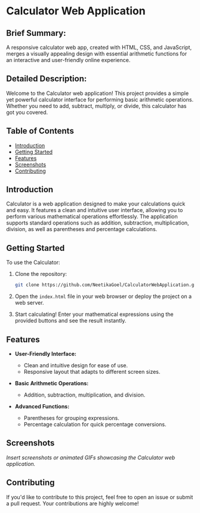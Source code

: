 # Calculator Web Application

## Brief Summary:
A responsive calculator web app, created with HTML, CSS, and JavaScript, merges a visually appealing design with essential arithmetic functions for an interactive and user-friendly online experience.

## Detailed Description:

Welcome to the Calculator web application! This project provides a simple yet powerful calculator interface for performing basic arithmetic operations. Whether you need to add, subtract, multiply, or divide, this calculator has got you covered.

## Table of Contents
- [Introduction](#introduction)
- [Getting Started](#getting-started)
- [Features](#features)
- [Screenshots](#screenshots)
- [Contributing](#contributing)

## Introduction

Calculator is a web application designed to make your calculations quick and easy. It features a clean and intuitive user interface, allowing you to perform various mathematical operations effortlessly. The application supports standard operations such as addition, subtraction, multiplication, division, as well as parentheses and percentage calculations.

## Getting Started

To use the Calculator:

1. Clone the repository:

   ```bash
   git clone https://github.com/NeetikaGoel/CalculatorWebApplication.git
   ```

2. Open the `index.html` file in your web browser or deploy the project on a web server.

3. Start calculating! Enter your mathematical expressions using the provided buttons and see the result instantly.

## Features

- **User-Friendly Interface:**
  - Clean and intuitive design for ease of use.
  - Responsive layout that adapts to different screen sizes.

- **Basic Arithmetic Operations:**
  - Addition, subtraction, multiplication, and division.

- **Advanced Functions:**
  - Parentheses for grouping expressions.
  - Percentage calculation for quick percentage conversions.

## Screenshots

_Insert screenshots or animated GIFs showcasing the Calculator web application._

## Contributing

If you'd like to contribute to this project, feel free to open an issue or submit a pull request. Your contributions are highly welcome!

